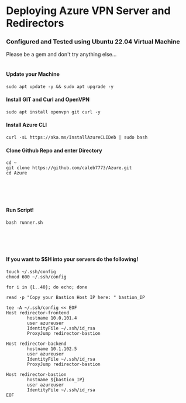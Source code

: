 # Deploying Azure VPN Server and Redirectors

### Configured and Tested using Ubuntu 22.04 Virtual Machine
Please be a gem and don't try anything else...
<br><br>
#### Update your Machine
```
sudo apt update -y && sudo apt upgrade -y
```
#### Install GIT and Curl and OpenVPN
```
sudo apt install openvpn git curl -y
```
#### Install Azure CLI
```
curl -sL https://aka.ms/InstallAzureCLIDeb | sudo bash
```
#### Clone Github Repo and enter Directory
```
cd ~
git clone https://github.com/caleb7773/Azure.git
cd Azure
```
<br><br><br>
#### Run Script!
```
bash runner.sh
```

<br><br><br>
#### If you want to SSH into your servers do the following!
```
touch ~/.ssh/config
chmod 600 ~/.ssh/config

for i in {1..40}; do echo; done

read -p "Copy your Bastion Host IP here: " bastion_IP

tee -A ~/.ssh/config << EOF
Host redirector-frontend
        hostname 10.0.101.4
        user azureuser
        IdentityFile ~/.ssh/id_rsa
        ProxyJump redirector-bastion

Host redirector-backend
        hostname 10.1.102.5
        user azureuser
        IdentityFile ~/.ssh/id_rsa
        ProxyJump redirector-bastion

Host redirector-bastion
        hostname ${bastion_IP}
        user azureuser
        IdentityFile ~/.ssh/id_rsa
EOF
```
